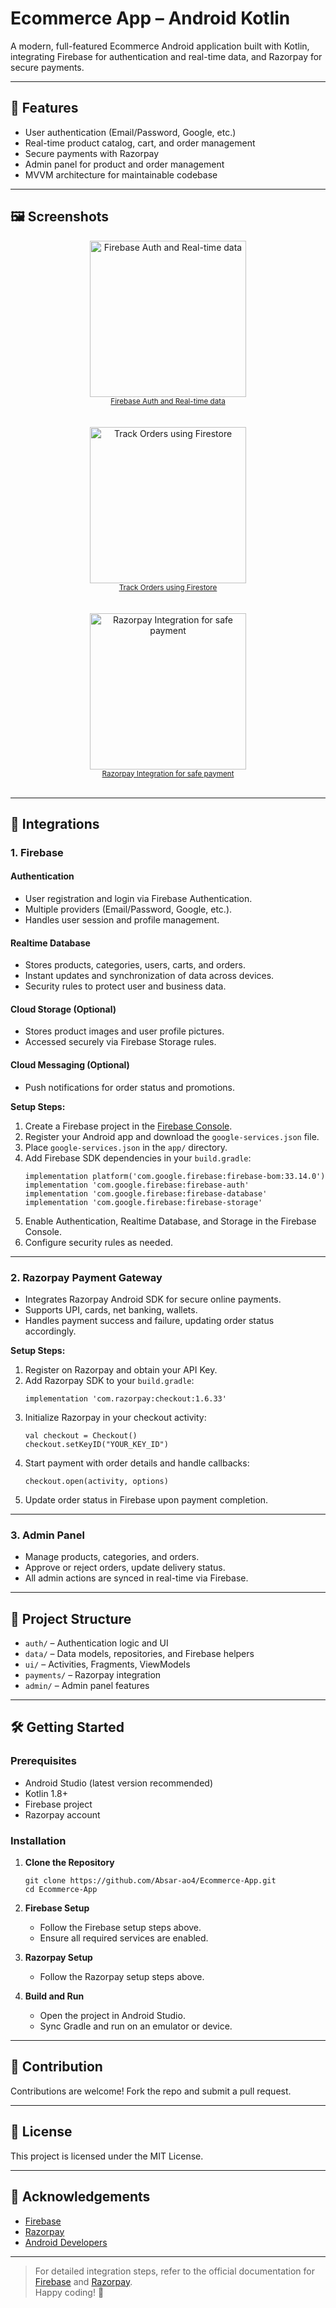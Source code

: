 # Ecommerce App – Android Kotlin

A modern, full-featured Ecommerce Android application built with Kotlin, integrating Firebase for authentication and real-time data, and Razorpay for secure payments.

---

## 🚀 Features

- User authentication (Email/Password, Google, etc.)
- Real-time product catalog, cart, and order management
- Secure payments with Razorpay
- Admin panel for product and order management
- MVVM architecture for maintainable codebase

---

## 🖼️ Screenshots

<p align="center">
  <img src="screenshots/page1.png" alt="Firebase Auth and Real-time data" title="Firebase Auth and Real-time data" width="250"/>
  <br/><sub><u>Firebase Auth and Real-time data</u></sub>
  <br/><br/><br/>
  <img src="screenshots/page2.png" alt="Track Orders using Firestore" title="Track Orders using Firestore" width="250"/>
  <br/><sub><u>Track Orders using Firestore</u></sub>
  <br/><br/><br/>
  <img src="screenshots/page3.png" alt="Razorpay Integration for safe payment" title="Razorpay Integration for safe payment" width="250"/>
  <br/><sub><u>Razorpay Integration for safe payment</u></sub>
  <br/><br/>
</p>


---

## 🔌 Integrations

### 1. Firebase

#### Authentication
- User registration and login via Firebase Authentication.
- Multiple providers (Email/Password, Google, etc.).
- Handles user session and profile management.

#### Realtime Database
- Stores products, categories, users, carts, and orders.
- Instant updates and synchronization of data across devices.
- Security rules to protect user and business data.

#### Cloud Storage (Optional)
- Stores product images and user profile pictures.
- Accessed securely via Firebase Storage rules.

#### Cloud Messaging (Optional)
- Push notifications for order status and promotions.

**Setup Steps:**
1. Create a Firebase project in the [Firebase Console](https://console.firebase.google.com/).
2. Register your Android app and download the `google-services.json` file.
3. Place `google-services.json` in the `app/` directory.
4. Add Firebase SDK dependencies in your `build.gradle`:
    ```
    implementation platform('com.google.firebase:firebase-bom:33.14.0')
    implementation 'com.google.firebase:firebase-auth'
    implementation 'com.google.firebase:firebase-database'
    implementation 'com.google.firebase:firebase-storage'
    ```
5. Enable Authentication, Realtime Database, and Storage in the Firebase Console.
6. Configure security rules as needed.

---

### 2. Razorpay Payment Gateway

- Integrates Razorpay Android SDK for secure online payments.
- Supports UPI, cards, net banking, wallets.
- Handles payment success and failure, updating order status accordingly.

**Setup Steps:**
1. Register on Razorpay and obtain your API Key.
2. Add Razorpay SDK to your `build.gradle`:
    ```
    implementation 'com.razorpay:checkout:1.6.33'
    ```
3. Initialize Razorpay in your checkout activity:
    ```
    val checkout = Checkout()
    checkout.setKeyID("YOUR_KEY_ID")
    ```
4. Start payment with order details and handle callbacks:
    ```
    checkout.open(activity, options)
    ```
5. Update order status in Firebase upon payment completion.

---

### 3. Admin Panel

- Manage products, categories, and orders.
- Approve or reject orders, update delivery status.
- All admin actions are synced in real-time via Firebase.

---

## 📁 Project Structure

- `auth/` – Authentication logic and UI
- `data/` – Data models, repositories, and Firebase helpers
- `ui/` – Activities, Fragments, ViewModels
- `payments/` – Razorpay integration
- `admin/` – Admin panel features

---

## 🛠️ Getting Started

### Prerequisites
- Android Studio (latest version recommended)
- Kotlin 1.8+
- Firebase project
- Razorpay account

### Installation

1. **Clone the Repository**
    ```
    git clone https://github.com/Absar-ao4/Ecommerce-App.git
    cd Ecommerce-App
    ```

2. **Firebase Setup**
    - Follow the Firebase setup steps above.
    - Ensure all required services are enabled.

3. **Razorpay Setup**
    - Follow the Razorpay setup steps above.

4. **Build and Run**
    - Open the project in Android Studio.
    - Sync Gradle and run on an emulator or device.

---

## 🤝 Contribution

Contributions are welcome! Fork the repo and submit a pull request.

---

## 📄 License

This project is licensed under the MIT License.

---

## 🙏 Acknowledgements

- [Firebase](https://firebase.google.com/)
- [Razorpay](https://razorpay.com/)
- [Android Developers](https://developer.android.com/)

---

> For detailed integration steps, refer to the official documentation for [Firebase](https://firebase.google.com/docs/) and [Razorpay](https://razorpay.com/docs/).  
> Happy coding! 🚀
